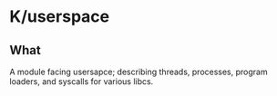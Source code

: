 # K/userspace

## What

A module facing usersapce; describing threads, processes, program loaders, and syscalls for various libcs.